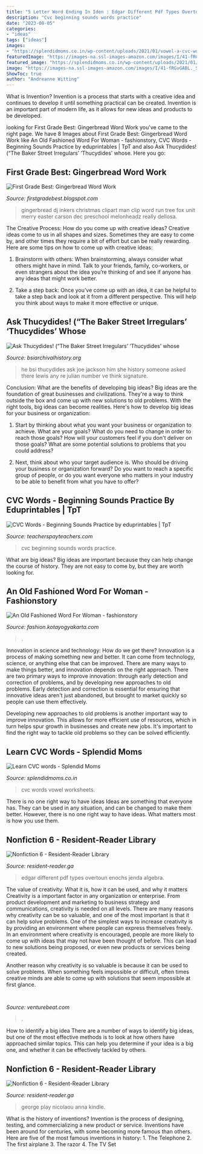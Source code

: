 ```yaml
---
title: "5 Letter Word Ending In Iden : Edgar Different Pdf Types Overtoun Enochs Jenda Algebra"
description: "Cvc beginning sounds words practice"
date: "2023-08-05"
categories:
- "ideas"
tags: ["ideas"]
images:
- "https://splendidmoms.co.in/wp-content/uploads/2021/01/vowel-a-cvc-words_2-210x300.png"
featuredImage: "https://images-na.ssl-images-amazon.com/images/I/41-fRGvGABL._SX325_BO1,204,203,200_.jpg"
featured_image: "https://splendidmoms.co.in/wp-content/uploads/2021/01/vowel-a-cvc-words_2-210x300.png"
image: "https://images-na.ssl-images-amazon.com/images/I/41-fRGvGABL._SX325_BO1,204,203,200_.jpg"
ShowToc: true
author: "Andreanne Witting"
---
```



What is Invention?
Invention is a process that starts with a creative idea and continues to develop it until something practical can be created. Invention is an important part of modern life, as it allows for new ideas and products to be developed.

	

		
looking for First Grade Best: Gingerbread Word Work you've came to the right page. We have 8 Images about First Grade Best: Gingerbread Word Work like An Old Fashioned Word For Woman - fashionstory, CVC Words - Beginning Sounds Practice by eduprintables | TpT and also Ask Thucydides! (“The Baker Street Irregulars’ ‘Thucydides’ whose. Here you go:
		
    
## First Grade Best: Gingerbread Word Work

<img loading=lazy src="http://4.bp.blogspot.com/-jb-xfRn2aIQ/UKzPAUH0hRI/AAAAAAAABLk/UF5lCoNxmVc/s1600/DJI_Dazzle_Dec_gingerbreadman_c.jpg" onerror="this.onerror=null;this.src='https://tse4.mm.bing.net/th?id=OIP.lu-AGQ-fjx0WFuzn7P767wHaLA&amp;pid=15.1';" alt="First Grade Best: Gingerbread Word Work">

_Source: firstgradebest.blogspot.com_

>gingerbread dj inkers christmas clipart man clip word run tree fox unit merry easter carson dec preschool melonheadz really dellosa. 

	

The Creative Process: How do you come up with creative ideas?
Creative ideas come to us in all shapes and sizes. Sometimes they are easy to come by, and other times they require a bit of effort but can be really rewarding. Here are some tips on how to come up with creative ideas:
1. Brainstorm with others: When brainstorming, always consider what others might have in mind. Talk to your friends, family, co-workers, or even strangers about the idea you’re thinking of and see if anyone has any ideas that might work better.

2. Take a step back: Once you’ve come up with an idea, it can be helpful to take a step back and look at it from a different perspective. This will help you think about ways to make it more effective or unique.


    
## Ask Thucydides! (“The Baker Street Irregulars’ ‘Thucydides’ Whose

<img loading=lazy src="http://www.bsiarchivalhistory.org/BSI_Archival_History/Thucydides_dept_files/droppedImage_1.jpg" onerror="this.onerror=null;this.src='https://tse3.mm.bing.net/th?id=OIP.O2IDORAUZN_bvSFABVcllwAAAA&amp;pid=15.1';" alt="Ask Thucydides! (“The Baker Street Irregulars’ ‘Thucydides’ whose">

_Source: bsiarchivalhistory.org_

>he bsi thucydides ask joe jackson him she history someone asked there lewis any re julian number ve think signature. 

	

Conclusion: What are the benefits of developing big ideas?
Big ideas are the foundation of great businesses and civilizations. They're a way to think outside the box and come up with new solutions to old problems. With the right tools, big ideas can become realities. Here's how to develop big ideas for your business or organization:
1. Start by thinking about what you want your business or organization to achieve. What are your goals? What do you need to change in order to reach those goals? How will your customers feel if you don't deliver on those goals? What are some potential solutions to problems that you could address?

2. Next, think about who your target audience is. Who should be driving your business or organization forward? Do you want to reach a specific group of people, or do you want everyone who matters in your industry to be able to benefit from what you have to offer?

    
## CVC Words - Beginning Sounds Practice By Eduprintables | TpT

<img loading=lazy src="https://ecdn.teacherspayteachers.com/thumbitem/CVC-Words-Beginning-Sounds-Practice-3164986-1509410890/original-3164986-2.jpg" onerror="this.onerror=null;this.src='https://tse1.mm.bing.net/th?id=OIP.63CB2AXgQWLYYhT6RZnwBgAAAA&amp;pid=15.1';" alt="CVC Words - Beginning Sounds Practice by eduprintables | TpT">

_Source: teacherspayteachers.com_

>cvc beginning sounds words practice. 

	

What are big ideas?
Big ideas are important because they can help change the course of history. They are not easy to come by, but they are worth looking for.

    
## An Old Fashioned Word For Woman - Fashionstory

<img loading=lazy src="https://lh3.googleusercontent.com/proxy/nc2LYLtrDe52XjVd6JlL986A7hXr9_h_H1vL4loT55o8QcGVfIkqfQYN12gYgxSh8j8gupUTcFDxRxh6AG75LY1vOV6MWSEzZu00s3TB8VvafmQmLmPMJXNRfIO229ct=w1200-h630-p-k-no-nu" onerror="this.onerror=null;this.src='https://tse3.mm.bing.net/th?id=OIP.qB5jq2d5MT1DxStU2pJZ1AHaHS&amp;pid=15.1';" alt="An Old Fashioned Word For Woman - fashionstory">

_Source: fashion.kotayogyakarta.com_

>. 

	

Innovation in science and technology: How do we get there?
Innovation is a process of making something new and better. It can come from technology, science, or anything else that can be improved. There are many ways to make things better, and innovation depends on the right approach.
There are two primary ways to improve innovation: through early detection and correction of problems, and by developing new approaches to old problems. Early detection and correction is essential for ensuring that innovative ideas aren't just abandoned, but brought to market quickly so people can use them effectively.

Developing new approaches to old problems is another important way to improve innovation. This allows for more efficient use of resources, which in turn helps spur growth in businesses and create new jobs. It's important to find the right way to tackle old problems so they can be solved efficiently.

    
## Learn CVC Words - Splendid Moms

<img loading=lazy src="https://splendidmoms.co.in/wp-content/uploads/2021/01/vowel-a-cvc-words_2-210x300.png" onerror="this.onerror=null;this.src='https://tse1.mm.bing.net/th?id=OIP.cTpydTCg3dK9z8OCevrU5AAAAA&amp;pid=15.1';" alt="Learn CVC words - Splendid Moms">

_Source: splendidmoms.co.in_

>cvc words vowel worksheets. 

	

There is no one right way to have ideas
Ideas are something that everyone has. They can be used in any situation, and can be changed to make them better. However, there is no one right way to have ideas. What matters most is how you use them.

    
## Nonfiction 6 - Resident-Reader Library

<img loading=lazy src="https://images-na.ssl-images-amazon.com/images/I/41M0FHfoDaL._SX354_BO1,204,203,200_.jpg" onerror="this.onerror=null;this.src='https://tse1.mm.bing.net/th?id=OIP.7-w3dzD_fM1-r9FVz8NdTQAAAA&amp;pid=15.1';" alt="Nonfiction 6 - Resident-Reader Library">

_Source: resident-reader.ga_

>edgar different pdf types overtoun enochs jenda algebra. 

	

The value of creativity: What it is, how it can be used, and why it matters
Creativity is a important factor in any organization or enterprise. From product development and marketing to business strategy and communications, creativity is needed on all levels. There are many reasons why creativity can be so valuable, and one of the most important is that it can help solve problems.
One of the simplest ways to increase creativity is by providing an environment where people can express themselves freely. In an environment where creativity is encouraged, people are more likely to come up with ideas that may not have been thought of before. This can lead to new solutions being proposed, or even new products or services being created.

Another reason why creativity is so valuable is because it can be used to solve problems. When something feels impossible or difficult, often times creative minds are able to come up with solutions that seem impossible at first glance.

    
## 

<img loading=lazy src="https://venturebeat.com/wp-content/uploads/2017/12/venturebeattweet.jpg?w=800" onerror="this.onerror=null;this.src='https://tse1.mm.bing.net/th?id=OIP.oPG9akIFlOLxYQ13kp2vvwHaFj&amp;pid=15.1';" alt="">

_Source: venturebeat.com_

>. 

	

How to identify a big idea
There are a number of ways to identify big ideas, but one of the most effective methods is to look at how others have approached similar topics. This can help you determine if your idea is a big one, and whether it can be effectively tackled by others.

    
## Nonfiction 6 - Resident-Reader Library

<img loading=lazy src="https://images-na.ssl-images-amazon.com/images/I/41-fRGvGABL._SX325_BO1,204,203,200_.jpg" onerror="this.onerror=null;this.src='https://tse3.mm.bing.net/th?id=OIP.23M9KrM20j13Qhkdqb4xDgAAAA&amp;pid=15.1';" alt="Nonfiction 6 - Resident-Reader Library">

_Source: resident-reader.ga_

>george play nicolaou anna kindle. 

	

What is the history of inventions?
Invention is the process of designing, testing, and commercializing a new product or service. Inventions have been around for centuries, with some becoming more famous than others. Here are five of the most famous inventions in history: 1. The Telephone 2. The first airplane 3. The razor 4. The TV Set 
